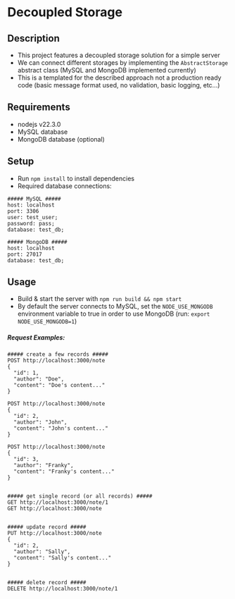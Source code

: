 # Decoupled Storage


## Description
  - This project features a decoupled storage solution for a simple server
  - We can connect different storages by implementing the `AbstractStorage` abstract class (MySQL and MongoDB implemented currently)
  - This is a templated for the described approach not a production ready code (basic message format used, no validation, basic logging, etc...)

## Requirements
  - nodejs v22.3.0
  - MySQL database
  - MongoDB database (optional)

## Setup
  - Run `npm install` to install dependencies
  - Required database connections:
```
##### MySQL #####
host: localhost
port: 3306
user: test_user;
password: pass;
database: test_db;

##### MongoDB #####
host: localhost
port: 27017
database: test_db;
```

## Usage
  - Build & start the server with `npm run build && npm start`
  - By default the server connects to MySQL, set the `NODE_USE_MONGODB` environment variable to true in order to use MongoDB (run: `export NODE_USE_MONGODB=1`)
  

##### Request Examples:
```
##### create a few records #####
POST http://localhost:3000/note 
{
  "id": 1,
  "author": "Doe",
  "content": "Doe's content..."
}

POST http://localhost:3000/note 
{
  "id": 2,
  "author": "John",
  "content": "John's content..."
}

POST http://localhost:3000/note
{
  "id": 3,
  "author": "Franky",
  "content": "Franky's content..."
}


##### get single record (or all records) #####
GET http://localhost:3000/note/1
GET http://localhost:3000/note


##### update record #####
PUT http://localhost:3000/note
{
  "id": 2,
  "author": "Sally",
  "content": "Sally's content..."
}


##### delete record #####
DELETE http://localhost:3000/note/1
```